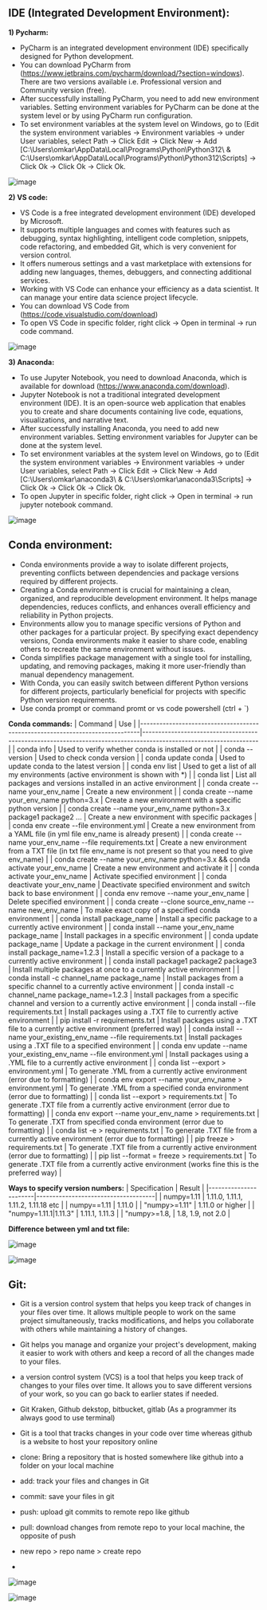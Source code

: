 ## IDE (Integrated Development Environment):

__1) Pycharm:__
- PyCharm is an integrated development environment (IDE) specifically designed for Python development.
- You can download PyCharm from (https://www.jetbrains.com/pycharm/download/?section=windows). There are two versions available i.e. Professional version and Community version (free).
- After successfully installing PyCharm, you need to add new environment variables. Setting environment variables for PyCharm can be done at the system level or by using PyCharm run configuration.
- To set environment variables at the system level on Windows, go to (Edit the system environment variables -> Environment variables -> under User variables, select Path -> Click Edit -> Click New -> Add [C:\Users\omkar\AppData\Local\Programs\Python\Python312\ & C:\Users\omkar\AppData\Local\Programs\Python\Python312\Scripts] -> Click Ok -> Click Ok -> Click Ok.

![image](https://github.com/omkarfadtare965/Essential/assets/154773580/f2b570b0-fd4b-4590-9341-b337d97c223c)

__2) VS code:__
- VS Code is a free integrated development environment (IDE) developed by Microsoft.
- It supports multiple languages and comes with features such as debugging, syntax highlighting, intelligent code completion, snippets, code refactoring, and embedded Git, which is very convenient for version control.
- It offers numerous settings and a vast marketplace with extensions for adding new languages, themes, debuggers, and connecting additional services.
- Working with VS Code can enhance your efficiency as a data scientist. It can manage your entire data science project lifecycle.
- You can download VS Code from (https://code.visualstudio.com/download)
- To open VS Code in specific folder, right click -> Open in terminal -> run code command.

![image](https://github.com/omkarfadtare965/Essential/assets/154773580/2f255810-d9f8-4485-b5fa-b4bf38c70e4c)

__3) Anaconda:__
- To use Jupyter Notebook, you need to download Anaconda, which is available for download (https://www.anaconda.com/download).
- Jupyter Notebook is not a traditional integrated development environment (IDE). It is an open-source web application that enables you to create and share documents containing live code, equations, visualizations, and narrative text.
- After successfully installing Anaconda, you need to add new environment variables. Setting environment variables for Jupyter can be done at the system level.
- To set environment variables at the system level on Windows, go to (Edit the system environment variables -> Environment variables -> under User variables, select Path -> Click Edit -> Click New -> Add [C:\Users\omkar\anaconda3\ & C:\Users\omkar\anaconda3\Scripts] -> Click Ok -> Click Ok -> Click Ok.
- To open Jupyter in specific folder, right click -> Open in terminal -> run jupyter notebook command.

![image](https://github.com/omkarfadtare965/Essential/assets/154773580/3fb73c31-00e7-432a-9ecd-a7745ba61e4e)

## Conda environment:
- Conda environments provide a way to isolate different projects, preventing conflicts between dependencies and package versions required by different projects.
- Creating a Conda environment is crucial for maintaining a clean, organized, and reproducible development environment. It helps manage dependencies, reduces conflicts, and enhances overall efficiency and reliability in Python projects.
- Environments allow you to manage specific versions of Python and other packages for a particular project. By specifying exact dependency versions, Conda environments make it easier to share code, enabling others to recreate the same environment without issues.
- Conda simplifies package management with a single tool for installing, updating, and removing packages, making it more user-friendly than manual dependency management.
- With Conda, you can easily switch between different Python versions for different projects, particularly beneficial for projects with specific Python version requirements.
- Use conda prompt or command promt or vs code powershell (ctrl + `)

__Conda commands:__
| Command                                                                      | Use                                                                                                              |
|------------------------------------------------------------------------------|------------------------------------------------------------------------------------------------------------------|
| conda info                                                                   | Used to verify whether conda is installed or not                                                                 |
| conda --version                                                              | Used to check conda version                                                                                      |
| conda update conda                                                           | Used to update conda to the latest version                                                                       |
| conda env list                                                               | Used to get a list of all my environments (active environment is shown with *)                                   |
| conda list                                                                   | List all packages and versions installed in an active environment                                                |
| conda create --name your_env_name                                            | Create a new environment                                                                                         |
| conda create --name your_env_name python=3.x                                 | Create a new environment with a specific python version                                                          |
| conda create --name your_env_name python=3.x package1 package2 ...           | Create a new environment with specific packages                                                                  |
| conda env create --file environment.yml                                      | Create a new environment from a YAML file (in yml file env_name is already present)                              |
| conda create --name your_env_name --file requirements.txt                    | Create a new environment from a TXT file (in txt file env_name is not present so that you need to give env_name) |
| conda create --name your_env_name python=3.x && conda activate your_env_name | Create a new environment and activate it                                                                         |
| conda activate your_env_name                                                 | Activate specified environment                                                                                   |
| conda deactivate your_env_name                                               | Deactivate specified environment and switch back to base environment                                             |
| conda env remove --name your_env_name                                        | Delete specified environment                                                                                     |
| conda create --clone source_env_name --name new_env_name                     | To make exact copy of a specified conda environment                                                              |
| conda install package_name                                                   | Install a specific package to a currently active environment                                                     |
| conda install --name your_env_name package_name                              | Install packages in a specific environment                                                                       |
| conda update package_name                                                    | Update a package in the current environment                                                                      |
| conda install package_name=1.2.3                                             | Install a specific version of a package to a currently active environment                                        |
| conda install package1 package2 package3                                     | Install multiple packages at once to a currently active environment                                              |
| conda install -c channel_name package_name                                   | Install packages from a specific channel to a currently active environment                                       |
| conda install -c channel_name package_name=1.2.3                             | Install packages from a specific channel and version to a currently active environment                           |
| conda install --file requirements.txt                                        | Install packages using a .TXT file to currently active environment                                               |
| pip install -r requirements.txt                                              | Install packages using a .TXT file to a currently active environment (preferred way)                             |
| conda install --name your_existing_env_name --file requirements.txt          | Install packages using a .TXT file to a specified environment                                                    |
| conda env update --name your_existing_env_name --file environment.yml        | Install packages using a .YML file to a currently active environment                                             |
| conda list --export > environment.yml                                        | To generate .YML from a currently active environment (error due to formatting)                                   |
| conda env export --name your_env_name > environment.yml                      | To generate .YML from a specified conda environment (error due to formatting)                                    |
| conda list --export > requirements.txt                                       | To generate .TXT file from a currently active environment (error due to formatting)                              |
| conda env export --name your_env_name > requirements.txt                     | To generate .TXT from specified conda environment (error due to formatting)                                      |
| conda list -e > requirements.txt                                             | To generate .TXT file from a currently active environment (error due to formatting)                              |
| pip freeze > requirements.txt                                                | To generate .TXT file from a currently active environment (error due to formatting)                              |
| pip list --format = freeze > requirements.txt                                | To generate .TXT file from a currently active environment (works fine this is the preferred way)                 |


__Ways to specify version numbers:__
| Specification         | Result                              |
|-----------------------|-------------------------------------|
| numpy=1.11            | 1.11.0, 1.11.1, 1.11.2, 1.11.18 etc |
| numpy==1.11           | 1.11.0                              |
| "numpy>=1.11"         | 1.11.0 or higher                    |
| "numpy=1.11.1|1.11.3" | 1.11.1, 1.11.3                      |
| "numpy>=1.8,          | 1.8, 1.9, not 2.0                   |

__Difference between yml and txt file:__

![image](https://github.com/omkarfadtare965/Essential/assets/154773580/7ac97e53-ee7f-403d-bcfc-8902d0b8d799)

![image](https://github.com/omkarfadtare965/Essential/assets/154773580/2b7eb970-556d-4f3c-ae8f-15294df568c8)

## Git:
- Git is a version control system that helps you keep track of changes in your files over time. It allows multiple people to work on the same project simultaneously, tracks modifications, and helps you collaborate with others while maintaining a history of changes.
- Git helps you manage and organize your project's development, making it easier to work with others and keep a record of all the changes made to your files.
- a version control system (VCS) is a tool that helps you keep track of changes to your files over time. It allows you to save different versions of your work, so you can go back to earlier states if needed.
- Git Kraken, Github dekstop, bitbucket, gitlab (As a programmer its always good to use terminal)
- Git is a tool that tracks changes in your code over time whereas github is a website to host your repository online

- clone: Bring a repository that is hosted somewhere like github into a folder on your local machine
- add: track your files and changes in Git
- commit: save your files in git
- push: upload git commits to remote repo like github
- pull: download changes from remote repo to your local machine, the opposite of push

- new repo > repo name > create repo
- 
![image](https://github.com/omkarfadtare965/Essential/assets/154773580/265fe443-8a9b-4084-bbc8-47c36e234379)

![image](https://github.com/omkarfadtare965/Essential/assets/154773580/30ff90a9-db2d-48bc-bc34-c56bd42c1ec5)

